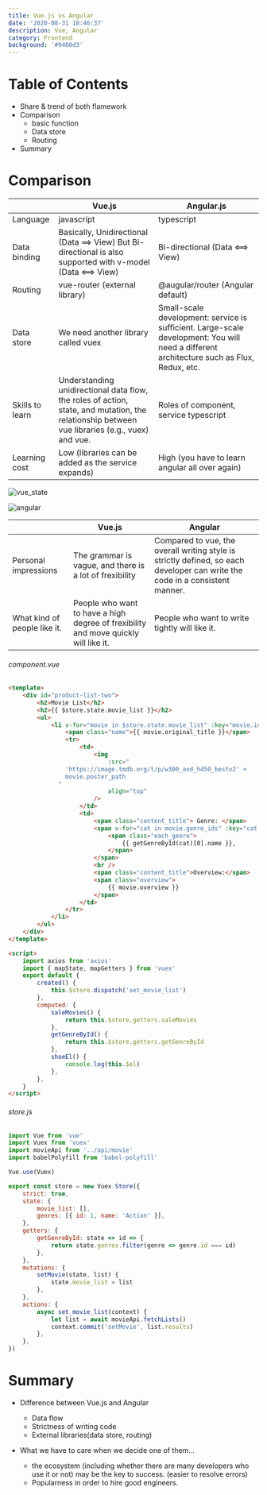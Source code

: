 ```yaml
---
title: Vue.js vs Angular
date: '2020-08-31 18:46:37'
description: Vue, Angular
category: Frontend
background: '#9400d3'
---
```


# Table of Contents

-   Share & trend of both flamework
-   Comparison
    -   basic function
    -   Data store
    -   Routing
-   Summary

# Comparison

|                 | Vue.js                                                                                                                                         | Angular.js                                                                                                                                |
| --------------- | ---------------------------------------------------------------------------------------------------------------------------------------------- | ----------------------------------------------------------------------------------------------------------------------------------------- |
| Language        | javascript                                                                                                                                     | typescript                                                                                                                                |
| Data binding    | Basically, Unidirectional (Data ==> View) But Bi-directional is also supported with v-model (Data <==> View)                                   | Bi-directional (Data <==> View)                                                                                                           |
| Routing         | vue-router (external library)                                                                                                                  | @augular/router (Angular default)                                                                                                         |
| Data store      | We need another library called vuex                                                                                                            | Small-scale development: service is sufficient. Large-scale development: You will need a different architecture such as Flux, Redux, etc. |
| Skills to learn | Understanding unidirectional data flow, the roles of action, state, and mutation, the relationship between vue libraries (e.g., vuex) and vue. | Roles of component, service typescript                                                                                                    |
| Learning cost   | Low (libraries can be added as the service expands)                                                                                            | High (you have to learn angular all over again)                                                                                           |

![vue_state](/assets/img/vue-vs-angular/vue_state.png)

<!-- <img width="700" alt="vue_sample.png" src="./vue_sample.png"> -->

![angular](/assets/img/vue-vs-angular/angular.png)

|                              | Vue.js                                                                              | Angular                                                                                                                      |
| ---------------------------- | ----------------------------------------------------------------------------------- | ---------------------------------------------------------------------------------------------------------------------------- |
| Personal impressions         | The grammar is vague, and there is a lot of frexibility                             | Compared to vue, the overall writing style is strictly defined, so each developer can write the code in a consistent manner. |
| What kind of people like it. | People who want to have a high degree of frexibility and move quickly will like it. | People who want to write tightly will like it.                                                                               |

###### component.vue

```html
<template>
    <div id="product-list-two">
        <h2>Movie List</h2>
        <h2>{{ $store.state.movie_list }}</h2>
        <ul>
            <li v-for="movie in $store.state.movie_list" :key="movie.id">
                <span class="name">{{ movie.original_title }}</span>
                <tr>
                    <td>
                        <img
                            :src="
                'https://image.tmdb.org/t/p/w300_and_h450_bestv2' +
                movie.poster_path
              "
                            align="top"
                        />
                    </td>
                    <td>
                        <span class="content_title"> Genre: </span>
                        <span v-for="cat in movie.genre_ids" :key="cat.id">
                            <span class="each_genre">
                                {{ getGenreById(cat)[0].name }},
                            </span>
                        </span>
                        <br />
                        <span class="content_title">Overview:</span>
                        <span class="overview">
                            {{ movie.overview }}
                        </span>
                    </td>
                </tr>
            </li>
        </ul>
    </div>
</template>

<script>
    import axios from 'axios'
    import { mapState, mapGetters } from 'vuex'
    export default {
        created() {
            this.$store.dispatch('set_movie_list')
        },
        computed: {
            saleMovies() {
                return this.$store.getters.saleMovies
            },
            getGenreById() {
                return this.$store.getters.getGenreById
            },
            shoeEl() {
                console.log(this.$el)
            },
        },
    }
</script>
```

###### store.js

```javascript
import Vue from 'vue'
import Vuex from 'vuex'
import movieApi from '../api/movie'
import babelPolyfill from 'babel-polyfill'

Vue.use(Vuex)

export const store = new Vuex.Store({
    strict: true,
    state: {
        movie_list: [],
        genres: [{ id: 1, name: 'Action' }],
    },
    getters: {
        getGenreById: state => id => {
            return state.genres.filter(genre => genre.id === id)
        },
    },
    mutations: {
        setMovie(state, list) {
            state.movie_list = list
        },
    },
    actions: {
        async set_movie_list(context) {
            let list = await movieApi.fetchLists()
            context.commit('setMovie', list.results)
        },
    },
})
```

# Summary

-   Difference between Vue.js and Angular

    -   Data flow
    -   Strictness of writing code
    -   External libraries(data store, routing)

-   What we have to care when we decide one of them…
    -   the ecosystem (including whether there are many developers who use it or not) may be the key to success. (easier to resolve errors)
    -   Popularness in order to hire good engineers.

